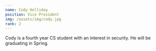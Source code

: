 ```yaml
---
name: Cody Holliday
position: Vice President
img: /assets/img/cody.jpg
rank: 2
---
```


Cody is a fourth year CS student with an interest in security. He will be graduating in Spring.
